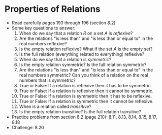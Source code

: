 # Properties of Relations

- Read carefully pages 193 through 196 (section 8.2)
- Some key questions to answer:
    1. When do we say that a relation $R$ on a set $A$ is *reflexive*?
    2. Are the relations "is less than" and "is less than or equal to" in the real numbers reflexive?
    3. Is the empty relation reflexive? What if the set $A$ is the empty set?
    4. Is the full relation (everything related to everything) reflexive?
    5. When do we say that a relation is *symmetric*?
    6. Is the empty relation symmetric? Is the full relation symmetric?
    7. Are the relations "is less than" and "is less than or equal to" in the real numbers symmetric? Can you think of a relation on the real numbers that is symmetric?
    8. True or False: If a relation is reflexive then it has to be symmetric.
    9. True or False: If a relation is reflexive then it cannot be symmetric.
    10. True or False: If a relation is symmetric then it has to be reflexive.
    11. True or False: If a relation is symmetric then it cannot be reflexive.
    12. When is a relation called *transitive*?
    13. Is the empty relation transitive? Is the full relation transitive?
- Practice problems from section 8.2 (page 210): 8.11, 8.13, 8.14, 8.15, 8.17, 8.18
- Challenge: 8.20



